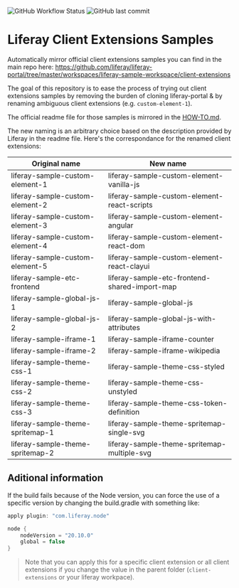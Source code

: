 ![GitHub Workflow Status](https://img.shields.io/github/actions/workflow/status/lgdd/liferay-client-extensions-samples/builder.yml?label=auto-update&style=flat)
![GitHub last commit](https://img.shields.io/github/last-commit/lgdd/liferay-client-extensions-samples?color=informational&label=latest%20update)

# Liferay Client Extensions Samples

Automatically mirror official client extensions samples you can find in the main repo here: https://github.com/liferay/liferay-portal/tree/master/workspaces/liferay-sample-workspace/client-extensions

The goal of this repository is to ease the process of trying out client extensions samples by removing the burden of cloning liferay-portal & by renaming ambiguous client extensions (e.g. `custom-element-1`).

The official readme file for those samples is mirrored in the [HOW-TO.md](HOW-TO.md).

The new naming is an arbitrary choice based on the description provided by Liferay in the readme file. Here's the correspondance for the renamed client extensions:

| **Original name** | **New name**                                                 |
|-------------------|--------------------------------------------------------------|
| liferay-sample-custom-element-1  | liferay-sample-custom-element-vanilla-js      |
| liferay-sample-custom-element-2  | liferay-sample-custom-element-react-scripts   |
| liferay-sample-custom-element-3  | liferay-sample-custom-element-angular         |
| liferay-sample-custom-element-4  | liferay-sample-custom-element-react-dom       |
| liferay-sample-custom-element-5  | liferay-sample-custom-element-react-clayui    |
| liferay-sample-etc-frontend      | liferay-sample-etc-frontend-shared-import-map |
| liferay-sample-global-js-1       | liferay-sample-global-js			                 |
| liferay-sample-global-js-2       | liferay-sample-global-js-with-attributes      |
| liferay-sample-iframe-1          | liferay-sample-iframe-counter                 |
| liferay-sample-iframe-2          | liferay-sample-iframe-wikipedia               |
| liferay-sample-theme-css-1       | liferay-sample-theme-css-styled               |
| liferay-sample-theme-css-2       | liferay-sample-theme-css-unstyled             |
| liferay-sample-theme-css-3       | liferay-sample-theme-css-token-definition     |
| liferay-sample-theme-spritemap-1 | liferay-sample-theme-spritemap-single-svg     |
| liferay-sample-theme-spritemap-2 | liferay-sample-theme-spritemap-multiple-svg   |

## Aditional information

If the build fails because of the Node version, you can force the use of a specific version by changing the build.gradle with something like:

```gradle
apply plugin: "com.liferay.node"

node {
	nodeVersion = "20.10.0"
	global = false
}
```
> Note that you can apply this for a specific client extension or all client extensions if you change the value in the parent folder (`client-extensions` or your liferay workpace).